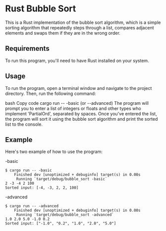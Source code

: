 # Rust Bubble Sort

This is a Rust implementation of the bubble sort algorithm, which is a simple sorting algorithm that repeatedly steps through a list, compares adjacent elements and swaps them if they are in the wrong order.

## Requirements

To run this program, you'll need to have Rust installed on your system.

## Usage

To run the program, open a terminal window and navigate to the project directory. Then, run the following command:

bash
Copy code
cargo run -- -basic (or --advanced)
The program will prompt you to enter a list of integers or floats and other types who implement 'PartialOrd', separated by spaces. Once you've entered the list, the program will sort it using the bubble sort algorithm and print the sorted list to the console.

## Example

Here's two example of how to use the program:

-basic
```
$ cargo run -- -basic   
    Finished dev [unoptimized + debuginfo] target(s) in 0.00s
     Running `target/debug/bubble_sort -basic`
2 -3 -4 2 100
Sorted input: [-4, -3, 2, 2, 100]
```
-advanced
```
$ cargo run -- -advanced
    Finished dev [unoptimized + debuginfo] target(s) in 0.00s
     Running `target/debug/bubble_sort -advanced`
1.0 2.0 5.0 -1.0 0.2
Sorted input: ["-1.0", "0.2", "1.0", "2.0", "5.0"]
```
